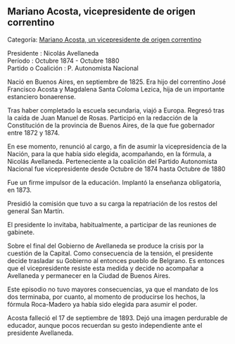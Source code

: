 ## Mariano Acosta, vicepresidente de origen correntino

Categoría: [Mariano Acosta, un vicepresidente de origen correntino](http://descubrircorrientes.com.ar/2012/index.php/3767-corrientes-en-la-familia-argentina-1870-a-la-actualidad/tiempos-de-guerra-civil-1877-1880/nicolas-avellaneda-4to-presidente-de-la-nacion/mariano-acosta-un-vicepresidente-de-origen-correntino)

Presidente : Nicolás Avellaneda  
Período : Octubre 1874 - Octubre 1880  
Partido o Coalición : P. Autonomista Nacional

Nació en Buenos Aires, en septiembre de 1825. Era hijo del correntino José Francisco Acosta y Magdalena Santa Coloma Lezica, hija de un importante estanciero bonaerense.

Tras haber completado la escuela secundaria, viajó a Europa. Regresó tras la caída de Juan Manuel de Rosas. Participó en la redacción de la Constitución de la provincia de Buenos Aires, de la que fue gobernador entre 1872 y 1874.

En ese momento, renunció al cargo, a fin de asumir la vicepresidencia de la Nación, para la que había sido elegida, acompañando, en la fórmula, a Nicolás Avellaneda. Perteneciente a la coalición del Partido Autonomista Nacional fue vicepresidente desde Octubre de 1874 hasta Octubre de 1880

Fue un firme impulsor de la educación. Implantó la enseñanza obligatoria, en 1873.

Presidió la comisión que tuvo a su carga la repatriación de los restos del general San Martín.

El presidente lo invitaba, habitualmente, a participar de las reuniones de gabinete.

Sobre el final del Gobierno de Avellaneda se produce la crisis por la cuestión de la Capital. Como consecuencia de la tensión, el presidente decide trasladar su Gobierno al entonces pueblo de Belgrano. Es entonces que el vicepresidente resiste esta medida y decide no acompañar a Avellaneda y permanecer en la Ciudad de Buenos Aires.

Este episodio no tuvo mayores consecuencias, ya que el mandato de los dos terminaba, por cuanto, al momento de producirse los hechos, la fórmula Roca-Madero ya había sido elegida para asumir el poder.

Acosta falleció el 17 de septiembre de 1893. Dejó una imagen perdurable de educador, aunque pocos recuerdan su gesto independiente ante el presidente Avellaneda.